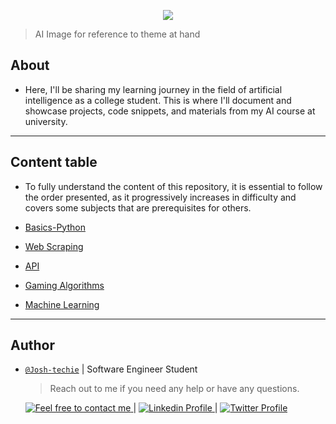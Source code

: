 <p align="center">
<img src ="https://www.notion.so/image/https%3A%2F%2Fprod-files-secure.s3.us-west-2.amazonaws.com%2F029a1497-45bd-4b48-af71-c2ab8a918091%2Fd1ee9d57-ce18-49f6-8246-9b07530a898b%2FR.jpg?table=block&id=4a2b1840-1240-46dd-b6f4-2047056e941d&spaceId=029a1497-45bd-4b48-af71-c2ab8a918091&width=2000&userId=9d08c749-75eb-439d-ad10-2a83e114a53b&cache=v2">
</p>

> AI Image for reference to theme at hand

<h2> About </h2>

- Here, I'll be sharing my learning journey in the field of artificial intelligence as a college student. This is where I'll document and showcase projects, code snippets, and materials from my AI course at university.

---

<h2> Content table </h2>

- To fully understand the content of this repository, it is essential to follow the order presented, as it progressively increases in difficulty and covers some subjects that are prerequisites for others.

- [Basics-Python](./Basics-Python/)
- [Web Scraping](./Web_Scraping/)
- [API](./API/)
- [Gaming Algorithms](./Gaming_Algorithms/)
- [Machine Learning](./Machine_Learning/)

---

<h2> Author </h2>

- [`@Josh-techie`]() | Software Engineer Student

  > Reach out to me if you need any help or have any questions.

  <a href="mailto:youssef.abouyahia@e-polytechnique.ma">
  	<img alt="Feel free to contact me" src="https://img.shields.io/badge/-Ask_me_anything-blue?style=flat&logo=Gmail&logoColor=white&link=mailto:youssef.abouyahia@e-polytechnique.ma&color=3d85c6" />
  </a>
  <span> | </span>
    <a href="https://www.linkedin.com/in/youssef-abouyahia/">
        <img alt="Linkedin Profile" src="https://img.shields.io/badge/-Linkedin-0072b1?style=flat&logo=Linkedin&logoColor=white&link=https://www.linkedin.com/in/youssef-abouyahia/" />
    </a>
    <span> | </span>
    <a href="https://twitter.com/JoesephAb">
        <img alt="Twitter Profile" src="https://img.shields.io/badge/-Twitter-0072b1?style=flat&logo=Twitter&logoColor=white&link=https://twitter.com/JoesephAb&color=1DA1F2" />
    </a>
